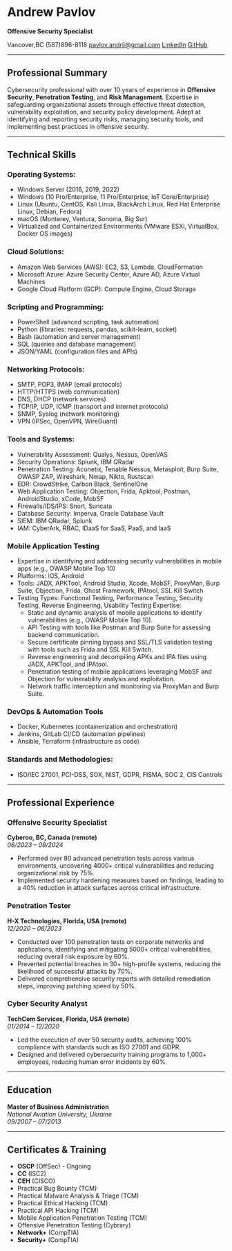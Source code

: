 # Andrew Pavlov

**Offensive Security Specialist**

Vancover,BC (587)896-8118 pavlov.andrii@gmail.com [LinkedIn](https://www.linkedin.com/in/av10v/) [GitHub](https://github.com/AV10V)

---

## Professional Summary

Cybersecurity professional with over 10 years of experience in **Offensive Security**, **Penetration Testing**, and **Risk Management**. Expertise in safeguarding organizational assets through effective threat detection, vulnerability exploitation, and security policy development. Adept at identifying and reporting security risks, managing security tools, and implementing best practices in offensive security.

---

## Technical Skills

### Operating Systems:
- Windows Server (2016, 2019, 2022)
- Windows (10 Pro/Enterprise, 11 Pro/Enterprise, IoT Core/Enterprise)
- Linux (Ubuntu, CentOS, Kali Linux, BlackArch Linux, Red Hat Enterprise Linux, Debian, Fedora)
- macOS (Monterey, Ventura, Sonoma, Big Sur)
- Virtualized and Containerized Environments (VMware ESXi, VirtualBox, Docker OS images)

### Cloud Solutions:
- Amazon Web Services (AWS): EC2, S3, Lambda, CloudFormation
- Microsoft Azure: Azure Security Center, Azure AD, Azure Virtual Machines
- Google Cloud Platform (GCP): Compute Engine, Cloud Storage

### Scripting and Programming:
- PowerShell (advanced scripting, task automation)
- Python (libraries: requests, pandas, scikit-learn, socket)
- Bash (automation and server management)
- SQL (queries and database management)
- JSON/YAML (configuration files and APIs)

### Networking Protocols:
- SMTP, POP3, IMAP (email protocols)
- HTTP/HTTPS (web communication)
- DNS, DHCP (network services)
- TCP/IP, UDP, ICMP (transport and internet protocols)
- SNMP, Syslog (network monitoring)
- VPN (IPSec, OpenVPN, WireGuard)

### Tools and Systems:
- Vulnerability Assessment: Qualys, Nessus, OpenVAS
- Security Operations: Splunk, IBM QRadar
- Penetration Testing: Acunetix, Tenable Nessus, Metasploit, Burp Suite, OWASP ZAP, Wireshark, Nmap, Nikto, Rustscan
- EDR: CrowdStrike, Carbon Black, SentinelOne
- Web Application Testing: Objection, Frida, Apktool, Postman, AndroidStudio, xCode, MobSF
- Firewalls/IDS/IPS: Snort, Suricata
- Database Security: Imperva, Oracle Database Vault
- SIEM: IBM QRadar, Splunk
- IAM: CyberArk, RBAC, IDaaS for SaaS, PaaS, and IaaS

### Mobile Application Testing
- Expertise in identifying and addressing security vulnerabilities in mobile apps (e.g., OWASP Mobile Top 10)
- Platforms: iOS, Android
- Tools: JADX, APKTool, Android Studio, Xcode, MobSF, ProxyMan, Burp Suite, Objection, Frida, Ghost Framework, IPAtool, SSL Kill Switch
- Testing Types: Functional Testing, Performance Testing, Security Testing, Reverse Engineering, Usability Testing
Expertise:
  * Static and dynamic analysis of mobile applications to identify vulnerabilities (e.g., OWASP Mobile Top 10).
  * API Testing with tools like Postman and Burp Suite for assessing backend communication.
  * Secure certificate pinning bypass and SSL/TLS validation testing with tools such as Frida and SSL Kill Switch.
  * Reverse engineering and decompiling APKs and IPA files using JADX, APKTool, and IPAtool.
  * Penetration testing of mobile applications leveraging MobSF and Objection for vulnerability analysis and  exploitation.
  * Network traffic interception and monitoring via ProxyMan and Burp Suite.

### DevOps & Automation Tools
- Docker, Kubernetes (containerization and orchestration)
- Jenkins, GitLab CI/CD (automation pipelines)
- Ansible, Terraform (infrastructure as code)

### Standards and Methodologies:
- ISO/IEC 27001, PCI-DSS, SOX, NIST, GDPR, FISMA, SOC 2, CIS Controls

---

## Professional Experience

### Offensive Security Specialist  
**Cyberoo, BC, Canada (remote)**  
_06/2023 – 09/2024_

- Performed over 80 advanced penetration tests across various environments, uncovering 4000+ critical vulnerabilities and reducing organizational risk by 75%.
- Implemented security hardening measures based on findings, leading to a 40% reduction in attack surfaces across critical infrastructure.

### Penetration Tester  
**H-X Technologies, Florida, USA (remote)**  
_12/2020 – 06/2023_

- Conducted over 100 penetration tests on corporate networks and applications, identifying and mitigating 5000+ critical vulnerabilities, reducing overall risk exposure by 60%.
- Prevented potential breaches in 30+ high-profile systems, reducing the likelihood of successful attacks by 70%.
- Delivered comprehensive security reports with detailed remediation steps, improving patching speed by 50%.

### Cyber Security Analyst  
**TechCom Services, Florida, USA (remote)**  
_01/2014 – 12/2020_

- Led the execution of over 50 security audits, achieving 100% compliance with standards such as ISO 27001 and GDPR.
- Designed and delivered cybersecurity training programs to 1,000+ employees, reducing human error incidents by 60%.

---

## Education

**Master of Business Administration**  
_National Aviation University, Ukraine_  
_09/2007 – 07/2013_

---

## Certificates & Training

- **OSCP** (OffSec) - Ongoing
- **CC** (ISC2)
- **CEH** (CISCO)
- Practical Bug Bounty (TCM)
- Practical Malware Analysis & Triage (TCM)
- Practical Ethical Hacking (TCM)
- Practical API Hacking (TCM)
- Mobile Application Penetration Testing (TCM)
- Offensive Penetration Testing (Cybrary)
- **Network+** (CompTIA)
- **Security+** (CompTIA)
